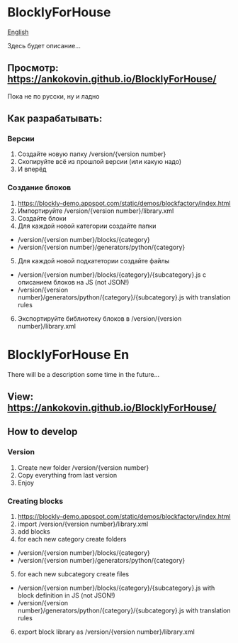 # BlocklyForHouse
[English](#blocklyforhouse-en)

Здесь будет описание...



## Просмотр: https://ankokovin.github.io/BlocklyForHouse/
Пока не по русски, ну и ладно

## Как разрабатывать:
### Версии
1. Создайте новую папку /version/{version number}
2. Скопируйте всё из прошлой версии (или какую надо)
3. И вперёд

### Создание блоков
1. https://blockly-demo.appspot.com/static/demos/blockfactory/index.html
2. Импортируйте /version/{version number}/library.xml
3. Создайте блоки
4. Для каждой новой категории создайте папки
- /version/{version number}/blocks/{category}
- /version/{version number}/generators/python/{category}
5. Для каждой новой подкатетории создайте файлы
- /version/{version number}/blocks/{category}/{subcategory}.js с описанием блоков на JS (not JSON!)
- /version/{version number}/generators/python/{category}/{subcategory}.js with translation rules
6. Экспортируйте библиотеку блоков в /version/{version number}/library.xml



# BlocklyForHouse En

There will be a description some time in the future...

## View: https://ankokovin.github.io/BlocklyForHouse/
## How to develop
### Version
1. Create new folder /version/{version number}
2. Copy everything from last version
3. Enjoy

### Creating blocks
1. https://blockly-demo.appspot.com/static/demos/blockfactory/index.html
2. import /version/{version number}/library.xml
3. add blocks
4. for each new category create folders
- /version/{version number}/blocks/{category}
- /version/{version number}/generators/python/{category}
5. for each new subcategory create files
- /version/{version number}/blocks/{category}/{subcategory}.js with block definition in JS (not JSON!)
- /version/{version number}/generators/python/{category}/{subcategory}.js with translation rules
6. export block library as /version/{version number}/library.xml
